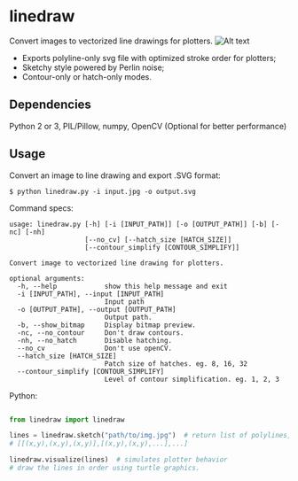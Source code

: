 # linedraw
Convert images to vectorized line drawings for plotters.
![Alt text](./screenshots/1.png?raw=true "")

- Exports polyline-only svg file with optimized stroke order for plotters;
- Sketchy style powered by Perlin noise;
- Contour-only or hatch-only modes.

## Dependencies
Python 2 or 3, PIL/Pillow, numpy, OpenCV (Optional for better performance)

## Usage
Convert an image to line drawing and export .SVG format:

```shell
$ python linedraw.py -i input.jpg -o output.svg
```
Command specs:

```
usage: linedraw.py [-h] [-i [INPUT_PATH]] [-o [OUTPUT_PATH]] [-b] [-nc] [-nh]
                   [--no_cv] [--hatch_size [HATCH_SIZE]]
                   [--contour_simplify [CONTOUR_SIMPLIFY]]

Convert image to vectorized line drawing for plotters.

optional arguments:
  -h, --help            show this help message and exit
  -i [INPUT_PATH], --input [INPUT_PATH]
                        Input path
  -o [OUTPUT_PATH], --output [OUTPUT_PATH]
                        Output path.
  -b, --show_bitmap     Display bitmap preview.
  -nc, --no_contour     Don't draw contours.
  -nh, --no_hatch       Disable hatching.
  --no_cv               Don't use openCV.
  --hatch_size [HATCH_SIZE]
                        Patch size of hatches. eg. 8, 16, 32
  --contour_simplify [CONTOUR_SIMPLIFY]
                        Level of contour simplification. eg. 1, 2, 3
```
Python:

```python

from linedraw import linedraw

lines = linedraw.sketch("path/to/img.jpg")  # return list of polylines, eg.
# [[(x,y),(x,y),(x,y)],[(x,y),(x,y),...],...]

linedraw.visualize(lines)  # simulates plotter behavior
# draw the lines in order using turtle graphics.
```

